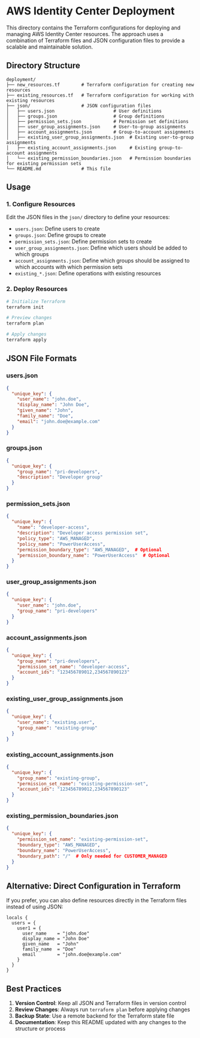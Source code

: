 # AWS Identity Center Deployment

This directory contains the Terraform configurations for deploying and managing AWS Identity Center resources. The approach uses a combination of Terraform files and JSON configuration files to provide a scalable and maintainable solution.

## Directory Structure

```
deployment/
├── new_resources.tf        # Terraform configuration for creating new resources
├── existing_resources.tf   # Terraform configuration for working with existing resources
├── json/                   # JSON configuration files
│   ├── users.json                      # User definitions
│   ├── groups.json                     # Group definitions
│   ├── permission_sets.json            # Permission set definitions
│   ├── user_group_assignments.json     # User-to-group assignments
│   ├── account_assignments.json        # Group-to-account assignments
│   ├── existing_user_group_assignments.json  # Existing user-to-group assignments
│   ├── existing_account_assignments.json     # Existing group-to-account assignments
│   └── existing_permission_boundaries.json   # Permission boundaries for existing permission sets
└── README.md               # This file
```

## Usage

### 1. Configure Resources

Edit the JSON files in the `json/` directory to define your resources:

- `users.json`: Define users to create
- `groups.json`: Define groups to create
- `permission_sets.json`: Define permission sets to create
- `user_group_assignments.json`: Define which users should be added to which groups
- `account_assignments.json`: Define which groups should be assigned to which accounts with which permission sets
- `existing_*.json`: Define operations with existing resources

### 2. Deploy Resources

```bash
# Initialize Terraform
terraform init

# Preview changes
terraform plan

# Apply changes
terraform apply
```

## JSON File Formats

### users.json

```json
{
  "unique_key": {
    "user_name": "john.doe",
    "display_name": "John Doe",
    "given_name": "John",
    "family_name": "Doe",
    "email": "john.doe@example.com"
  }
}
```

### groups.json

```json
{
  "unique_key": {
    "group_name": "pri-developers",
    "description": "Developer group"
  }
}
```

### permission_sets.json

```json
{
  "unique_key": {
    "name": "developer-access",
    "description": "Developer access permission set",
    "policy_type": "AWS_MANAGED",
    "policy_name": "PowerUserAccess",
    "permission_boundary_type": "AWS_MANAGED",  # Optional
    "permission_boundary_name": "PowerUserAccess"  # Optional
  }
}
```

### user_group_assignments.json

```json
{
  "unique_key": {
    "user_name": "john.doe",
    "group_name": "pri-developers"
  }
}
```

### account_assignments.json

```json
{
  "unique_key": {
    "group_name": "pri-developers",
    "permission_set_name": "developer-access",
    "account_ids": "123456789012,234567890123"
  }
}
```

### existing_user_group_assignments.json

```json
{
  "unique_key": {
    "user_name": "existing.user",
    "group_name": "existing-group"
  }
}
```

### existing_account_assignments.json

```json
{
  "unique_key": {
    "group_name": "existing-group",
    "permission_set_name": "existing-permission-set",
    "account_ids": "123456789012,234567890123"
  }
}
```

### existing_permission_boundaries.json

```json
{
  "unique_key": {
    "permission_set_name": "existing-permission-set",
    "boundary_type": "AWS_MANAGED",
    "boundary_name": "PowerUserAccess",
    "boundary_path": "/"  # Only needed for CUSTOMER_MANAGED
  }
}
```

## Alternative: Direct Configuration in Terraform

If you prefer, you can also define resources directly in the Terraform files instead of using JSON:

```hcl
locals {
  users = {
    user1 = {
      user_name    = "john.doe"
      display_name = "John Doe"
      given_name   = "John"
      family_name  = "Doe"
      email        = "john.doe@example.com"
    }
  }
}
```

## Best Practices

1. **Version Control**: Keep all JSON and Terraform files in version control
2. **Review Changes**: Always run `terraform plan` before applying changes
3. **Backup State**: Use a remote backend for the Terraform state file
4. **Documentation**: Keep this README updated with any changes to the structure or process
